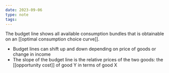```yaml
---
date: 2023-09-06
type: note
tags: 
---
```


The budget line shows all available consumption bundles that is obtainable on an [[optimal consumption choice curve]].
- Budget lines can shift up and down depending on price of goods or change in income
- The slope of the budget line is the relative prices of the two goods: the [[opportunity cost]] of good Y in terms of good X
